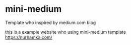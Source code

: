 # mini-medium
Template who inspired by medium.com blog

this is a example website who using mini-medium template 
https://nurhamka.com/
